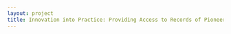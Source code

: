 ```yaml
--- 
layout: project 
title: Innovation into Practice: Providing Access to Records of Pioneers in Science and Technology
---
```




